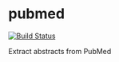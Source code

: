 # pubmed

[![Build Status](https://github.com/yipryan2/pubmed/workflows/PubMed-Eutils-CI/badge.svg?branch=main)](https://github.com/yipryan2/pubmed/actions)

Extract abstracts from PubMed
